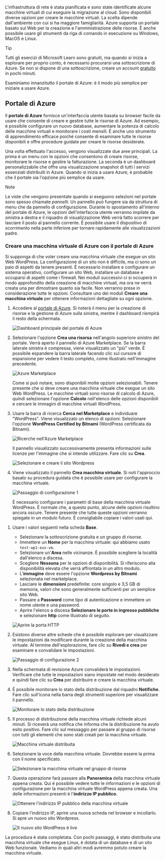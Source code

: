 L'infrastruttura di rete è stata pianificata e sono state identificate alcune macchine virtuali di cui eseguire la migrazione al cloud. Sono disponibili diverse opzioni per creare le macchine virtuali. La scelta dipende dall'ambiente con cui si ha maggiore famigliarità. Azure supporta un portale basato sul Web per la creazione e l'amministrazione delle risorse. È anche possibile usare gli strumenti da riga di comando in esecuzione su Windows, MacOS e Linux.

> [!TIP]
> Tutti gli esercizi di Microsoft Learn sono gratuiti, ma quando si inizia a esplorare per proprio conto, è necessario procurarsi una sottoscrizione di Azure. Se non si dispone di una sottoscrizione, creare un account [gratuito](https://azure.microsoft.com/free/?WT.mc_id=A261C142F) in pochi minuti.

Esaminiamo innanzitutto il portale di Azure: è il modo più semplice per iniziare a usare Azure.

## <a name="azure-portal"></a>Portale di Azure

Il **portale di Azure** fornisce un'interfaccia utente basata su browser facile da usare che consente di creare e gestire tutte le risorse di Azure. Ad esempio, è possibile configurare un nuovo database, aumentare la potenza di calcolo delle macchine virtuali e monitorare i costi mensili. È anche uno strumento di apprendimento efficace poiché consente di esaminare tutte le risorse disponibili e offre procedure guidate per creare le risorse desiderate.

Una volta effettuato l'accesso, vengono visualizzate due aree principali. La prima è un menu con le opzioni che consentono di creare risorse, monitorare le risorse e gestire la fatturazione. La seconda è un dashboard personalizzabile che offre una visualizzazione snapshot di tutti i servizi essenziali distribuiti in Azure. Quando si inizia a usare Azure, è probabile che il portale sia l'opzione più semplice da usare.

> [!NOTE]
> Le viste che vengono presentate quando si eseguono selezioni nel portale sono spesso chiamate _pannelli_. Un pannello può fungere sia da struttura di menu che da pannello di configurazione. Durante lo spostamento all'interno del portale di Azure, le opzioni dell'interfaccia utente verranno impilate da sinistra a destra e il riquadro di visualizzazione Web verrà fatto scorrere per lasciare il posto al pannello corrente. È possibile usare il dispositivo di scorrimento nella parte inferiore per tornare rapidamente alle visualizzazioni padre.

### <a name="create-an-azure-vm-with-the-azure-portal"></a>Creare una macchina virtuale di Azure con il portale di Azure

Si supponga di che voler creare una macchina virtuale che esegue un sito Web WordPress. La configurazione di un sito non è difficile, ma ci sono un paio di aspetti da tenere presenti. È necessario installare e configurare un sistema operativo, configurare un sito Web, installare un database e occuparsi di aspetti come i firewall. Nei moduli successivi ci si occuperà in modo approfondito della creazione di macchine virtuali, ma ora ne verrà creata una per dimostrare quanto sia facile. Non verranno prese in considerazione tutte le opzioni. Consultare uno dei moduli **Creare una macchina virtuale** per ottenere informazioni dettagliate su ogni opzione.

1. Accedere al [portale di Azure](https://portal.azure.com?azure-portal=true). Si noterà il menu per la creazione di risorse e la gestione di Azure sulla sinistra, mentre il dashboard riempirà il resto della schermata.

    ![Dashboard principale del portale di Azure](../media-draft/3-dashboard-page.png)

1. Selezionare l'opzione **Crea una risorsa** nell'angolo superiore sinistro del portale. Verrà aperto il pannello di Azure Marketplace. Se la barra laterale sinistra è compressa, viene visualizzato un "più" verde. È possibile espandere la barra laterale facendo clic sul cursore di espansione per vedere il testo completo, come illustrato nell'immagine precedente.

    ![Azure Marketplace](../media-draft/3-create-new-resource.png)

    Come si può notare, sono disponibili molte opzioni selezionabili. Tenere presente che si deve creare una macchina virtuale che esegue un sito Web WordPress. Le macchine virtuali sono risorse di calcolo di Azure, quindi selezionare l'opzione **Calcolo** nell'elenco delle opzioni disponibili e cercare le immagini di macchine virtuali WordPress.

1. Usare la barra di ricerca **Cerca nel Marketplace** e individuare "WordPress". Viene visualizzato un elenco di opzioni. Selezionare l'opzione **WordPress Certified by Bitnami** (WordPress certificata da Bitnami).

    ![Ricerche nell'Azure Marketplace](../media-draft/3-search-vm-image.png)

    Il pannello visualizzato successivamente presenta informazioni sulle licenze per l'immagine che si intende utilizzare. Fare clic su **Crea**.

    ![Selezionare e creare il sito Wordpress](../media-draft/3-create-vm-image.png)

1. Viene visualizzato il pannello **Crea macchina virtuale**. Si noti l'approccio basato su procedura guidata che è possibile usare per configurare la macchina virtuale.

    ![Passaggio di configurazione 1](../media-draft/3-create-vm-1.png)

    È necessario configurare i parametri di base della macchina virtuale WordPress. È normale che, a questo punto, alcune delle opzioni risultino ancora oscure. Tenere presente che tutte queste opzioni verranno spiegate in un modulo futuro. È consigliabile copiare i valori usati qui.

<!-- TODO: fix subscription + resource group -->
1. Usare i valori seguenti nella scheda **Base**.
    - Selezionare la sottoscrizione gratuita e un gruppo di risorse.
    - Immettere un **Nome** per la macchina virtuale: qui abbiamo usato `test-wp1-eus-vm`.
    - Selezionare un'**Area** nelle vicinanze. È possibile scegliere la località dall'elenco a discesa.
    - Scegliere **Nessuna** per le opzioni di disponibilità. Si riferiscono alla disponibilità elevata che verrà affrontata in un altro modulo.
    - L'**immagine** deve essere l'opzione **Wordpress by Bitnami** selezionata nel marketplace.
    - Lasciare le **dimensioni** predefinite: core singolo e 3,5 GB di memoria, valori che sono generalmente sufficienti per un semplice sito Web.
    - Passare a **Password** come tipo di autenticazione e immettere un nome utente e una password.
    - Aprire l'elenco a discesa **Selezionare le porte in ingresso pubbliche** e selezionare **http** come illustrato di seguito.

    ![Aprire la porta HTTP](../media-draft/3-open-http-port.png)

1. Esistono diverse altre schede che è possibile esplorare per visualizzare le impostazioni da modificare durante la creazione della macchina virtuale. Al termine dell'esplorazione, fare clic su **Rivedi e crea** per esaminare e convalidare le impostazioni.

    ![Passaggio di configurazione 2](../media-draft/3-review-create-vm.png)

1. Nella schermata di revisione Azure convaliderà le impostazioni. Verificare che tutte le impostazioni siano impostate nel modo desiderato e quindi fare clic su **Crea** per distribuire e creare la macchina virtuale.

1. È possibile monitorare lo stato della distribuzione dal riquadro **Notifiche**. Fare clic sull'icona nella barra degli strumenti superiore per visualizzare il pannello.

    ![Monitorare lo stato della distribuzione](../media-draft/3-deploying.png)

1. Il processo di distribuzione della macchina virtuale richiede alcuni minuti. Si riceverà una notifica che informa che la distribuzione ha avuto esito positivo. Fare clic sul messaggio per passare al gruppo di risorse con tutti gli elementi che sono stati creati per la macchina virtuale.

    ![Macchina virtuale distribuita](../media-draft/3-deployment-succeeded.png)

1. Selezionare la voce della macchina virtuale. Dovrebbe essere la prima con il nome specificato.

    ![Selezionare la macchina virtuale nel gruppo di risorse](../media-draft/3-open-vm-properties.png)

1. Questa operazione farà passare alla **Panoramica** della macchina virtuale appena creata. Qui è possibile vedere tutte le informazioni e le opzioni di configurazione per la macchina virtuale WordPress appena creata. Una delle informazioni presenti è l'**indirizzo IP pubblico**.

    ![Ottenere l'indirizzo IP pubblico della macchina virtuale](../media-draft/3-public-ip-address.png)

1. Copiare l'indirizzo IP, aprire una nuova scheda nel browser e incollarlo. Si apre un nuovo sito Wordpress.

    ![Il nuovo sito WordPress è live](../media-draft/3-my-new-blog.png)

La procedura è stata completata. Con pochi passaggi, è stato distribuita una macchina virtuale che esegue Linux, è dotata di un database e di un sito Web funzionale. Vediamo in quali altri modi avremmo potuto creare la macchina virtuale.